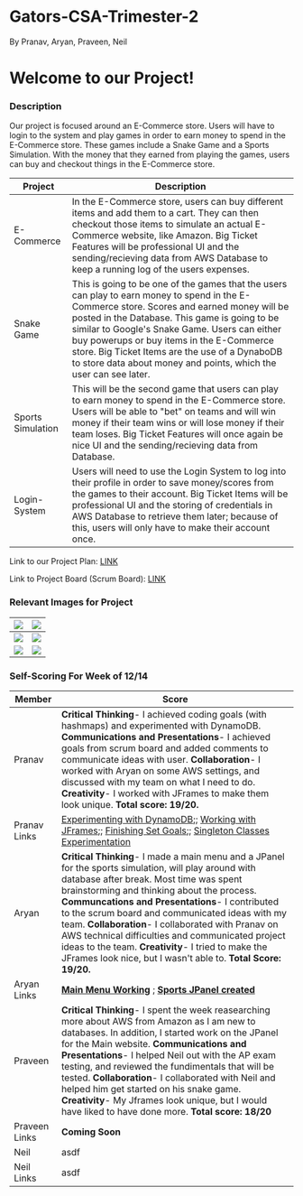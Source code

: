 # Gators-CSA-Trimester-2
By Pranav, Aryan, Praveen, Neil
# Welcome to our Project!

### Description

Our project is focused around an E-Commerce store. Users will have to login to the system and play games in order to earn money to spend in the E-Commerce store. These games include a Snake Game and a Sports Simulation. With the money that they earned from playing the games, users can buy and checkout things in the E-Commerce store. 

| Project | Description |
| --- | --- |
| E-Commerce | In the E-Commerce store, users can buy different items and add them to a cart. They can then checkout those items to simulate an actual E-Commerce website, like Amazon. Big Ticket Features will be professional UI and the sending/recieving data from AWS Database to keep a running log of the users expenses. |
| Snake Game | This is going to be one of the games that the users can play to earn money to spend in the E-Commerce store. Scores and earned money will be posted in the Database. This game is going to be similar to Google's Snake Game. Users can either buy powerups or buy items in the E-Commerce store. Big Ticket Items are the use of a DynaboDB to store data about money and points, which the user can see later. |
| Sports Simulation | This will be the second game that users can play to earn money to spend in the E-Commerce store. Users will be able to "bet" on teams and will win money if their team wins or will lose money if their team loses. Big Ticket Features will once again be nice UI and the sending/recieving data from Database. |
| Login-System | Users will need to use the Login System to log into their profile in order to save money/scores from the games to their account. Big Ticket Items will be professional UI and the storing of credentials in AWS Database to retrieve them later; because of this, users will only have to make their account once. |


Link to our Project Plan: [LINK](https://docs.google.com/document/d/13kGw1NK0cC8eVTMHhqx2FforypQqX0jvQrwkl_mz6lw/edit?usp=sharing)

Link to Project Board (Scrum Board): [LINK](https://github.com/aryan114/Gators-CSA-Trimester-2/projects/1)

### Relevant Images for Project
|![](https://github.com/aryan114/Gators-CSA-Trimester-2/blob/02621feaa67d6dacca07f2c818cd7508ea37065c/Images/LoginDB.JPG) |![](https://github.com/aryan114/Gators-CSA-Trimester-2/blob/02621feaa67d6dacca07f2c818cd7508ea37065c/Images/Login%20MVC.JPG) |
| --- | --- |
|![](https://github.com/aryan114/Gators-CSA-Trimester-2/blob/02621feaa67d6dacca07f2c818cd7508ea37065c/Images/sportsdb.JPG) |![](https://github.com/aryan114/Gators-CSA-Trimester-2/blob/02621feaa67d6dacca07f2c818cd7508ea37065c/Images/sportsmvc.JPG) |
|![](https://github.com/aryan114/Gators-CSA-Trimester-2/blob/02621feaa67d6dacca07f2c818cd7508ea37065c/Images/snakedb.JPG) |![](https://github.com/aryan114/Gators-CSA-Trimester-2/blob/02621feaa67d6dacca07f2c818cd7508ea37065c/Images/EDB.JPG) |



### Self-Scoring For Week of 12/14

| Member | Score |
| --- | --- |
| Pranav | **Critical Thinking**- I achieved coding goals (with hashmaps) and experimented with DynamoDB. **Communications and Presentations**- I achieved goals from scrum board and added comments to communicate ideas with user. **Collaboration**- I worked with Aryan on some AWS settings, and discussed with my team on what I need to do. **Creativity**- I worked with JFrames to make them look unique. **Total score: 19/20.**  |
| Pranav Links | [Experimenting with DynamoDB](https://github.com/aryan114/Gators-CSA-Trimester-2/blob/d0a8258e0d7ab99feb4e2267d316e89d8d0357dd/src/Images/DynamoDB%20Table.JPG);; [Working with JFrames](https://github.com/aryan114/Gators-CSA-Trimester-2/blob/d0a8258e0d7ab99feb4e2267d316e89d8d0357dd/src/LoginSystem/Login.java#L134);; [Finishing Set Goals](https://github.com/aryan114/Gators-CSA-Trimester-2/projects/1);; [Singleton Classes Experimentation](https://github.com/aryan114/Gators-CSA-Trimester-2/blob/d0a8258e0d7ab99feb4e2267d316e89d8d0357dd/src/LoginSystem/CredentialStore.java#L18) |
| Aryan |**Critical Thinking**- I made a main menu and a JPanel for the sports simulation, will play around with database after break. Most time was spent brainstorming and thinking about the process. **Communcations and Presentations**- I contributed to the scrum board and communicated ideas with my team. **Collaboration**- I collaborated with Pranav on AWS technical difficulties and communicated project ideas to the team. **Creativity**- I tried to make the JFrames look nice, but I wasn't able to. **Total Score: 19/20.** |
| Aryan Links | [**Main Menu Working**](https://github.com/aryan114/Gators-CSA-Trimester-2/blob/master/src/MainMenu/MainMenu.java#L1) ; [**Sports JPanel created**](https://github.com/aryan114/Gators-CSA-Trimester-2/blob/master/src/Sports/Sports.java#L2) |
| Praveen | **Critical Thinking**- I spent the week reasearching more about AWS from Amazon as I am new to databases. In addition, I started work on the JPanel for the Main website. **Communications and Presentations**- I helped Neil out with the AP exam testing, and reviewed the fundimentals that will be tested. **Collaboration**- I collaborated with Neil and helped him get started on his snake game. **Creativity**- My Jframes look unique, but I would have liked to have done more. **Total score: 18/20** |
| Praveen Links | **Coming Soon** |
| Neil | asdf |
| Neil Links | asdf |
